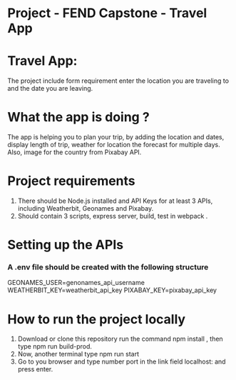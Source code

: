 # Project - FEND Capstone - Travel App
# Travel App:
 The project include form requirement enter the location you are traveling to and the date you are leaving.
# What the app is doing ?
 The app is helping you to plan your trip, by adding the location and dates, display length of trip, weather for location the forecast for multiple days. Also, image for the country from Pixabay API.
# Project requirements
1. There should be Node.js installed and API Keys for at least 3 APIs, including Weatherbit, Geonames and Pixabay.
2. Should contain 3 scripts, express server, build, test in webpack .
# Setting up the APIs
 ### A .env file should be created with the following structure
 GEONAMES_USER=genonames_api_username
 WEATHERBIT_KEY=weatherbit_api_key
 PIXABAY_KEY=pixabay_api_key
# How to run the project locally
 1. Download or clone this repository run the command npm install , then type npm run build-prod.
 2. Now, another terminal type npm run start
 3. Go to you browser and type number port in the link field localhost: and press enter.
